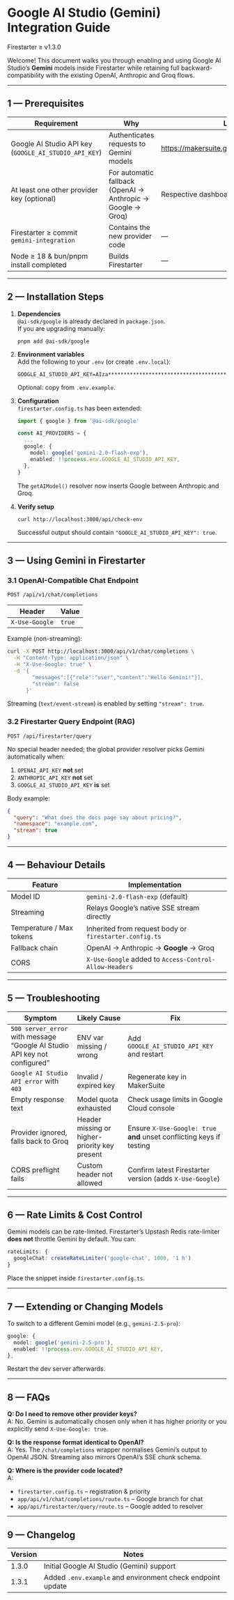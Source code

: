 # Google AI Studio (Gemini) Integration Guide  
Firestarter ≥ v1.3.0  

Welcome! This document walks you through enabling and using Google AI Studio’s **Gemini** models inside Firestarter while retaining full backward-compatibility with the existing OpenAI, Anthropic and Groq flows.

---

## 1 — Prerequisites

| Requirement | Why | Link |
|-------------|-----|------|
| Google AI Studio API key (`GOOGLE_AI_STUDIO_API_KEY`) | Authenticates requests to Gemini models | https://makersuite.google.com/app/apikey |
| At least one other provider key (optional) | For automatic fallback (OpenAI → Anthropic → Google → Groq) | Respective dashboards |
| Firestarter ≥ commit `gemini-integration` | Contains the new provider code | — |
| Node ≥ 18 & bun/pnpm install completed | Builds Firestarter | — |

---

## 2 — Installation Steps

1. **Dependencies**  
   `@ai-sdk/google` is already declared in `package.json`.  
   If you are upgrading manually:
   ```
   pnpm add @ai-sdk/google
   ```
2. **Environment variables**  
   Add the following to your `.env` (or create `.env.local`):

   ```
   GOOGLE_AI_STUDIO_API_KEY=AIza****************************************
   ```

   Optional: copy from `.env.example`.

3. **Configuration**  
   `firestarter.config.ts` has been extended:

   ```ts
   import { google } from '@ai-sdk/google'

   const AI_PROVIDERS = {
     ...
     google: {
       model: google('gemini-2.0-flash-exp'),
       enabled: !!process.env.GOOGLE_AI_STUDIO_API_KEY,
     },
   }
   ```

   The `getAIModel()` resolver now inserts Google between Anthropic and Groq.

4. **Verify setup**

   ```
   curl http://localhost:3000/api/check-env
   ```

   Successful output should contain `"GOOGLE_AI_STUDIO_API_KEY": true`.

---

## 3 — Using Gemini in Firestarter

### 3.1 OpenAI-Compatible Chat Endpoint

```
POST /api/v1/chat/completions
```

| Header | Value |
|--------|-------|
| `X-Use-Google` | `true` |

Example (non-streaming):

```bash
curl -X POST http://localhost:3000/api/v1/chat/completions \
  -H "Content-Type: application/json" \
  -H "X-Use-Google: true" \
  -d '{
        "messages":[{"role":"user","content":"Hello Gemini!"}],
        "stream": false
      }'
```

Streaming (`text/event-stream`) is enabled by setting `"stream": true`.

### 3.2 Firestarter Query Endpoint (RAG)

```
POST /api/firestarter/query
```

No special header needed; the global provider resolver picks Gemini automatically when:

1. `OPENAI_API_KEY` **not** set  
2. `ANTHROPIC_API_KEY` **not** set  
3. `GOOGLE_AI_STUDIO_API_KEY` **is** set  

Body example:

```json
{
  "query": "What does the docs page say about pricing?",
  "namespace": "example.com",
  "stream": true
}
```

---

## 4 — Behaviour Details

| Feature | Implementation |
|---------|----------------|
| Model ID | `gemini-2.0-flash-exp` (default) |
| Streaming | Relays Google’s native SSE stream directly |
| Temperature / Max tokens | Inherited from request body or `firestarter.config.ts` |
| Fallback chain | OpenAI → Anthropic → **Google** → Groq |
| CORS | `X-Use-Google` added to `Access-Control-Allow-Headers` |

---

## 5 — Troubleshooting

| Symptom | Likely Cause | Fix |
|---------|--------------|-----|
| `500 server_error` with message “Google AI Studio API key not configured” | ENV var missing / wrong | Add `GOOGLE_AI_STUDIO_API_KEY` and restart |
| `Google AI Studio API error` with `403` | Invalid / expired key | Regenerate key in MakerSuite |
| Empty response text | Model quota exhausted | Check usage limits in Google Cloud console |
| Provider ignored, falls back to Groq | Header missing or higher-priority key present | Ensure `X-Use-Google: true` **and** unset conflicting keys if testing |
| CORS preflight fails | Custom header not allowed | Confirm latest Firestarter version (adds `X-Use-Google`) |

---

## 6 — Rate Limits & Cost Control

Gemini models can be rate-limited. Firestarter’s Upstash Redis rate-limiter **does not** throttle Gemini by default. You can:

```ts
rateLimits: {
  googleChat: createRateLimiter('google-chat', 1000, '1 h')
}
```

Place the snippet inside `firestarter.config.ts`.

---

## 7 — Extending or Changing Models

To switch to a different Gemini model (e.g., `gemini-2.5-pro`):

```ts
google: {
  model: google('gemini-2.5-pro'),
  enabled: !!process.env.GOOGLE_AI_STUDIO_API_KEY,
},
```

Restart the dev server afterwards.

---

## 8 — FAQs

**Q: Do I need to remove other provider keys?**  
A: No. Gemini is automatically chosen only when it has higher priority or you explicitly send `X-Use-Google: true`.

**Q: Is the response format identical to OpenAI?**  
A: Yes. The `/chat/completions` wrapper normalises Gemini’s output to OpenAI JSON. Streaming also mirrors OpenAI’s SSE chunk schema.

**Q: Where is the provider code located?**  
A:  
- `firestarter.config.ts` – registration & priority  
- `app/api/v1/chat/completions/route.ts` – Google branch for chat  
- `app/api/firestarter/query/route.ts` – Google added to resolver  

---

## 9 — Changelog

| Version | Notes |
|---------|-------|
| 1.3.0 | Initial Google AI Studio (Gemini) support |
| 1.3.1 | Added `.env.example` and environment check endpoint update |

